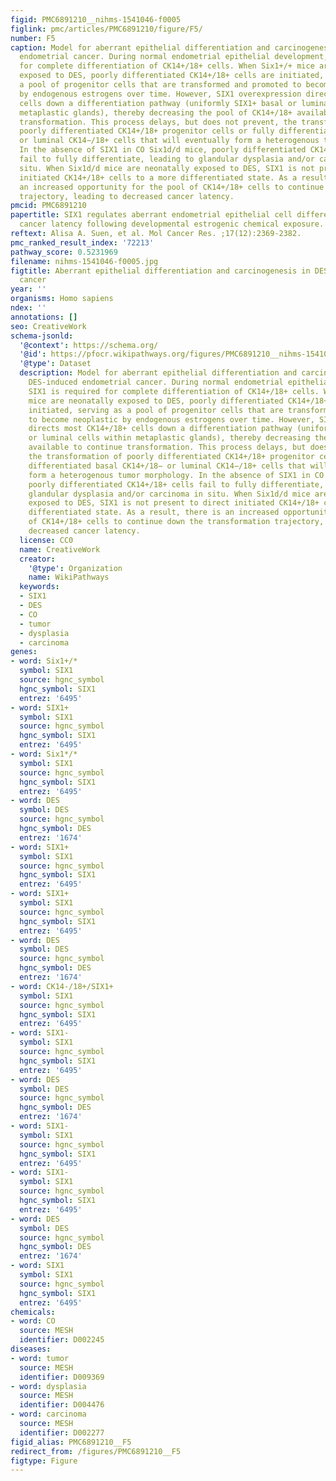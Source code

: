 ```yaml
---
figid: PMC6891210__nihms-1541046-f0005
figlink: pmc/articles/PMC6891210/figure/F5/
number: F5
caption: Model for aberrant epithelial differentiation and carcinogenesis in DES-induced
  endometrial cancer. During normal endometrial epithelial development, SIX1 is required
  for complete differentiation of CK14+/18+ cells. When Six1+/+ mice are neonatally
  exposed to DES, poorly differentiated CK14+/18+ cells are initiated, serving as
  a pool of progenitor cells that are transformed and promoted to become neoplastic
  by endogenous estrogens over time. However, SIX1 overexpression directs most CK14+/18+
  cells down a differentiation pathway (uniformly SIX1+ basal or luminal cells within
  metaplastic glands), thereby decreasing the pool of CK14+/18+ available to continue
  transformation. This process delays, but does not prevent, the transformation of
  poorly differentiated CK14+/18+ progenitor cells or fully differentiated basal CK14+/18−
  or luminal CK14−/18+ cells that will eventually form a heterogenous tumor morphology.
  In the absence of SIX1 in CO Six1d/d mice, poorly differentiated CK14+/18+ cells
  fail to fully differentiate, leading to glandular dysplasia and/or carcinoma in
  situ. When Six1d/d mice are neonatally exposed to DES, SIX1 is not present to direct
  initiated CK14+/18+ cells to a more differentiated state. As a result, there is
  an increased opportunity for the pool of CK14+/18+ cells to continue down the transformation
  trajectory, leading to decreased cancer latency.
pmcid: PMC6891210
papertitle: SIX1 regulates aberrant endometrial epithelial cell differentiation and
  cancer latency following developmental estrogenic chemical exposure.
reftext: Alisa A. Suen, et al. Mol Cancer Res. ;17(12):2369-2382.
pmc_ranked_result_index: '72213'
pathway_score: 0.5231969
filename: nihms-1541046-f0005.jpg
figtitle: Aberrant epithelial differentiation and carcinogenesis in DES-induced endometrial
  cancer
year: ''
organisms: Homo sapiens
ndex: ''
annotations: []
seo: CreativeWork
schema-jsonld:
  '@context': https://schema.org/
  '@id': https://pfocr.wikipathways.org/figures/PMC6891210__nihms-1541046-f0005.html
  '@type': Dataset
  description: Model for aberrant epithelial differentiation and carcinogenesis in
    DES-induced endometrial cancer. During normal endometrial epithelial development,
    SIX1 is required for complete differentiation of CK14+/18+ cells. When Six1+/+
    mice are neonatally exposed to DES, poorly differentiated CK14+/18+ cells are
    initiated, serving as a pool of progenitor cells that are transformed and promoted
    to become neoplastic by endogenous estrogens over time. However, SIX1 overexpression
    directs most CK14+/18+ cells down a differentiation pathway (uniformly SIX1+ basal
    or luminal cells within metaplastic glands), thereby decreasing the pool of CK14+/18+
    available to continue transformation. This process delays, but does not prevent,
    the transformation of poorly differentiated CK14+/18+ progenitor cells or fully
    differentiated basal CK14+/18− or luminal CK14−/18+ cells that will eventually
    form a heterogenous tumor morphology. In the absence of SIX1 in CO Six1d/d mice,
    poorly differentiated CK14+/18+ cells fail to fully differentiate, leading to
    glandular dysplasia and/or carcinoma in situ. When Six1d/d mice are neonatally
    exposed to DES, SIX1 is not present to direct initiated CK14+/18+ cells to a more
    differentiated state. As a result, there is an increased opportunity for the pool
    of CK14+/18+ cells to continue down the transformation trajectory, leading to
    decreased cancer latency.
  license: CC0
  name: CreativeWork
  creator:
    '@type': Organization
    name: WikiPathways
  keywords:
  - SIX1
  - DES
  - CO
  - tumor
  - dysplasia
  - carcinoma
genes:
- word: Six1+/*
  symbol: SIX1
  source: hgnc_symbol
  hgnc_symbol: SIX1
  entrez: '6495'
- word: SIX1+
  symbol: SIX1
  source: hgnc_symbol
  hgnc_symbol: SIX1
  entrez: '6495'
- word: Six1*/*
  symbol: SIX1
  source: hgnc_symbol
  hgnc_symbol: SIX1
  entrez: '6495'
- word: DES
  symbol: DES
  source: hgnc_symbol
  hgnc_symbol: DES
  entrez: '1674'
- word: SIX1+
  symbol: SIX1
  source: hgnc_symbol
  hgnc_symbol: SIX1
  entrez: '6495'
- word: SIX1+
  symbol: SIX1
  source: hgnc_symbol
  hgnc_symbol: SIX1
  entrez: '6495'
- word: DES
  symbol: DES
  source: hgnc_symbol
  hgnc_symbol: DES
  entrez: '1674'
- word: CK14-/18+/SIX1+
  symbol: SIX1
  source: hgnc_symbol
  hgnc_symbol: SIX1
  entrez: '6495'
- word: SIX1-
  symbol: SIX1
  source: hgnc_symbol
  hgnc_symbol: SIX1
  entrez: '6495'
- word: DES
  symbol: DES
  source: hgnc_symbol
  hgnc_symbol: DES
  entrez: '1674'
- word: SIX1-
  symbol: SIX1
  source: hgnc_symbol
  hgnc_symbol: SIX1
  entrez: '6495'
- word: SIX1-
  symbol: SIX1
  source: hgnc_symbol
  hgnc_symbol: SIX1
  entrez: '6495'
- word: DES
  symbol: DES
  source: hgnc_symbol
  hgnc_symbol: DES
  entrez: '1674'
- word: SIX1
  symbol: SIX1
  source: hgnc_symbol
  hgnc_symbol: SIX1
  entrez: '6495'
chemicals:
- word: CO
  source: MESH
  identifier: D002245
diseases:
- word: tumor
  source: MESH
  identifier: D009369
- word: dysplasia
  source: MESH
  identifier: D004476
- word: carcinoma
  source: MESH
  identifier: D002277
figid_alias: PMC6891210__F5
redirect_from: /figures/PMC6891210__F5
figtype: Figure
---
```

